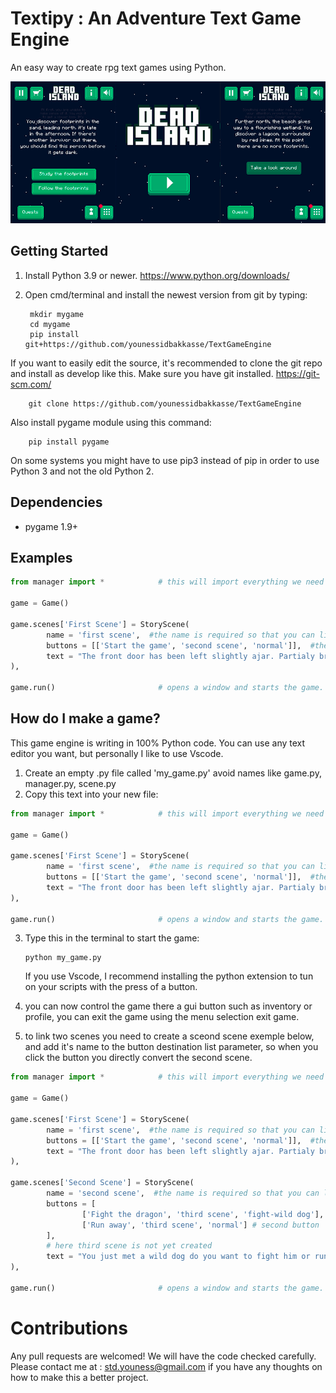 # Textipy : An Adventure Text Game Engine
An easy way to create rpg text games using Python.

![Banner](/docs/home.png)


## Getting Started
1) Install Python 3.9 or newer. https://www.python.org/downloads/
2) Open cmd/terminal and install the newest version from git by typing:

        mkdir mygame
        cd mygame
        pip install git+https://github.com/younessidbakkasse/TextGameEngine 



If you want to easily edit the source, it's recommended to clone the git
repo and install as develop like this. Make sure you have git installed. https://git-scm.com/

        git clone https://github.com/younessidbakkasse/TextGameEngine

Also install pygame module using this command:

        pip install pygame


On some systems you might have to use pip3 instead of pip in order to use Python 3 and not the old Python 2.


## Dependencies
  * pygame 1.9+
  
  
## Examples
``` python
from manager import *            # this will import everything we need from the engine manager with just one line.

game = Game()

game.scenes['First Scene'] = StoryScene(
        name = 'first scene',  #the name is required so that you can link scenes with each others.
        buttons = [['Start the game', 'second scene', 'normal']],  #the first element is the text on the button
        text = "The front door has been left slightly ajar. Partialy broken, it may have been opened by force." # the scene text
),

game.run()                       # opens a window and starts the game.
```


## How do I make a game?
This game engine is writing in 100% Python code. You can use any text editor you want, but personally I like to use Vscode.
1) Create an empty .py file called 'my_game.py' avoid names like game.py, manager.py, scene.py
2) Copy this text into your new file:
``` python
from manager import *            # this will import everything we need from the engine manager with just one line.

game = Game()

game.scenes['First Scene'] = StoryScene(
        name = 'first scene',  #the name is required so that you can link scenes with each others.
        buttons = [['Start the game', 'second scene', 'normal']],  #the first element is the text on the button
        text = "The front door has been left slightly ajar. Partialy broken, it may have been opened by force." # the scene text
),

game.run()                       # opens a window and starts the game.
```

3) Type this in the terminal to start the game:

       python my_game.py
   If you use Vscode, I recommend installing the python extension to tun on your scripts with the press of a button.

4) you can now control the game there a gui button such as inventory or profile, you can exit the game using the menu
selection exit game.

5) to link two scenes you need to create a sceond scene exemple below, and add it's name to the button destination list parameter, so when you click the button you directly convert the second scene.

``` python
from manager import *            # this will import everything we need from the engine manager with just one line.

game = Game()

game.scenes['First Scene'] = StoryScene(
        name = 'first scene',  #the name is required so that you can link scenes with each others.
        buttons = [['Start the game', 'second scene', 'normal']],  #the first element is the text on the button
        text = "The front door has been left slightly ajar. Partialy broken, it may have been opened by force." # the scene text
),

game.scenes['Second Scene'] = StoryScene(
        name = 'second scene',  #the name is required so that you can link scenes with each others.
        buttons = [
                ['Fight the dragon', 'third scene', 'fight-wild dog'], #first button
                ['Run away', 'third scene', 'normal'] # second button
        ],  
        # here third scene is not yet created
        text = "You just met a wild dog do you want to fight him or run away" # the scene text
),

game.run()                       # opens a window and starts the game.
```

# Contributions
Any pull requests are welcomed! We will have the code checked carefully. Please contact me at : std.youness@gmail.com if you have any thoughts on how to make this a better project.